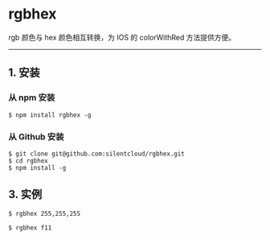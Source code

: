 # rgbhex

rgb 颜色与 hex 颜色相互转换，为 IOS 的 colorWithRed 方法提供方便。

---

## 1. 安装

### 从 npm 安装

    $ npm install rgbhex -g

### 从 Github 安装

    $ git clone git@github.com:silentcloud/rgbhex.git
    $ cd rgbhex
    $ npm install -g

## 3. 实例

    $ rgbhex 255,255,255

    $ rgbhex f11



